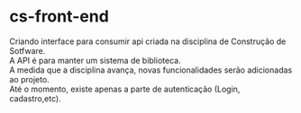 # cs-front-end

Criando interface para consumir api criada na disciplina de Construção de Sotfware. <br>
A API é para manter um sistema de biblioteca. <br>
A medida que a disciplina avança, novas funcionalidades serão adicionadas ao projeto.<br>
Até o momento, existe apenas a parte de autenticação (Login, cadastro,etc).<br>


